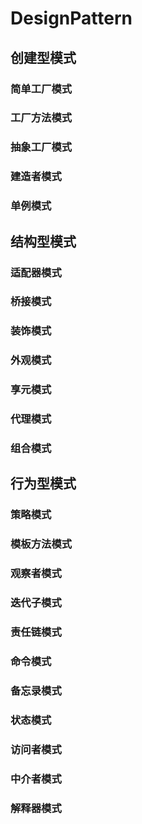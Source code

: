 # DesignPattern

## 创建型模式

### 简单工厂模式

### 工厂方法模式

### 抽象工厂模式

### 建造者模式

### 单例模式

## 结构型模式

### 适配器模式

### 桥接模式

### 装饰模式

### 外观模式

### 享元模式

### 代理模式

### 组合模式

## 行为型模式

### 策略模式

### 模板方法模式

### 观察者模式

### 迭代子模式

### 责任链模式

### 命令模式

### 备忘录模式

### 状态模式

### 访问者模式

### 中介者模式

### 解释器模式